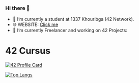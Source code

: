 ### Hi there 👋


- 🔭 I’m currently  a student at 1337 Khouribga (42 Network).
- 🌐 WEBSITE: [Click me](https://mediaplus.ma)
- 🌱 I’m currently Freelancer and working on 42 Projects: 
# 42 Cursus

[![42 Profile Card](https://badge.mediaplus.ma/oakoudad )](https://mediaplus.ma)

[![Top Langs](https://mediaplus.ma/oakoudadLang.svg?id=09)](https://mediaplus.ma)

